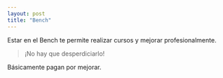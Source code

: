 ```yaml
---
layout: post
title: "Bench"
---
```

Estar en el Bench te permite<!--more--> realizar cursos y mejorar profesionalmente.

> ¡No hay que desperdiciarlo!

Básicamente pagan por mejorar.